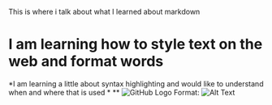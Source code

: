 This is where i talk about what I learned about markdown
# I am learning how to style text on the web and format words
*I am learning a little about syntax highlighting and would like to understand when and where that is used *
  **
  ![GitHub Logo](/https://images.app.goo.gl/KL1McH3K3H8MyxtJ7)
Format: ![Alt Text](url)
